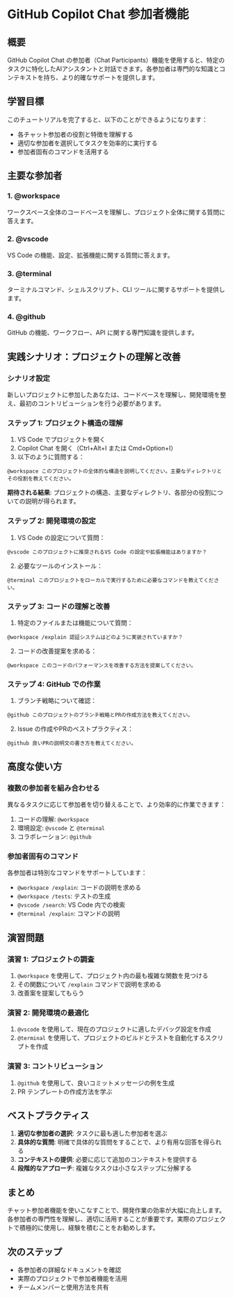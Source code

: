 # GitHub Copilot Chat 参加者機能

## 概要

GitHub Copilot Chat の参加者（Chat Participants）機能を使用すると、特定のタスクに特化したAIアシスタントと対話できます。各参加者は専門的な知識とコンテキストを持ち、より的確なサポートを提供します。

## 学習目標

このチュートリアルを完了すると、以下のことができるようになります：

- 各チャット参加者の役割と特徴を理解する
- 適切な参加者を選択してタスクを効率的に実行する
- 参加者固有のコマンドを活用する

## 主要な参加者

### 1. @workspace
ワークスペース全体のコードベースを理解し、プロジェクト全体に関する質問に答えます。

### 2. @vscode
VS Code の機能、設定、拡張機能に関する質問に答えます。

### 3. @terminal
ターミナルコマンド、シェルスクリプト、CLI ツールに関するサポートを提供します。

### 4. @github
GitHub の機能、ワークフロー、API に関する専門知識を提供します。

## 実践シナリオ：プロジェクトの理解と改善

### シナリオ設定
新しいプロジェクトに参加したあなたは、コードベースを理解し、開発環境を整え、最初のコントリビューションを行う必要があります。

### ステップ 1: プロジェクト構造の理解

1. VS Code でプロジェクトを開く
2. Copilot Chat を開く（Ctrl+Alt+I または Cmd+Option+I）
3. 以下のように質問する：

```
@workspace このプロジェクトの全体的な構造を説明してください。主要なディレクトリとその役割を教えてください。
```

**期待される結果**: プロジェクトの構造、主要なディレクトリ、各部分の役割についての説明が得られます。

### ステップ 2: 開発環境の設定

1. VS Code の設定について質問：

```
@vscode このプロジェクトに推奨されるVS Code の設定や拡張機能はありますか？
```

2. 必要なツールのインストール：

```
@terminal このプロジェクトをローカルで実行するために必要なコマンドを教えてください。
```

### ステップ 3: コードの理解と改善

1. 特定のファイルまたは機能について質問：

```
@workspace /explain 認証システムはどのように実装されていますか？
```

2. コードの改善提案を求める：

```
@workspace このコードのパフォーマンスを改善する方法を提案してください。
```

### ステップ 4: GitHub での作業

1. ブランチ戦略について確認：

```
@github このプロジェクトのブランチ戦略とPRの作成方法を教えてください。
```

2. Issue の作成やPRのベストプラクティス：

```
@github 良いPRの説明文の書き方を教えてください。
```

## 高度な使い方

### 複数の参加者を組み合わせる

異なるタスクに応じて参加者を切り替えることで、より効率的に作業できます：

1. コードの理解: `@workspace`
2. 環境設定: `@vscode` と `@terminal`
3. コラボレーション: `@github`

### 参加者固有のコマンド

各参加者は特別なコマンドをサポートしています：

- `@workspace /explain`: コードの説明を求める
- `@workspace /tests`: テストの生成
- `@vscode /search`: VS Code 内での検索
- `@terminal /explain`: コマンドの説明

## 演習問題

### 演習 1: プロジェクトの調査
1. `@workspace` を使用して、プロジェクト内の最も複雑な関数を見つける
2. その関数について `/explain` コマンドで説明を求める
3. 改善案を提案してもらう

### 演習 2: 開発環境の最適化
1. `@vscode` を使用して、現在のプロジェクトに適したデバッグ設定を作成
2. `@terminal` を使用して、プロジェクトのビルドとテストを自動化するスクリプトを作成

### 演習 3: コントリビューション
1. `@github` を使用して、良いコミットメッセージの例を生成
2. PR テンプレートの作成方法を学ぶ

## ベストプラクティス

1. **適切な参加者の選択**: タスクに最も適した参加者を選ぶ
2. **具体的な質問**: 明確で具体的な質問をすることで、より有用な回答を得られる
3. **コンテキストの提供**: 必要に応じて追加のコンテキストを提供する
4. **段階的なアプローチ**: 複雑なタスクは小さなステップに分解する

## まとめ

チャット参加者機能を使いこなすことで、開発作業の効率が大幅に向上します。各参加者の専門性を理解し、適切に活用することが重要です。実際のプロジェクトで積極的に使用し、経験を積むことをお勧めします。

## 次のステップ

- 各参加者の詳細なドキュメントを確認
- 実際のプロジェクトで参加者機能を活用
- チームメンバーと使用方法を共有
